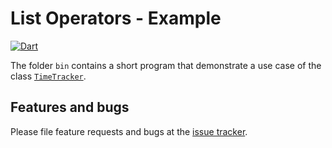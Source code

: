 # List Operators - Example
[![Dart](https://github.com/simphotonics/time_tracker/actions/workflows/dart.yml/badge.svg)](https://github.com/simphotonics/time_tracker/actions/workflows/dart.yml)

The folder `bin` contains a short program that demonstrate a use case of
the class [`TimeTracker`][TimeTracker].


## Features and bugs

Please file feature requests and bugs at the [issue tracker][tracker].

[tracker]: https://github.com/simphotonics/time_tracker/issues

[TimeTracker]: https://pub.dev/documentation/time_tracker/latest/time_tracker/TimeTracker-class.html